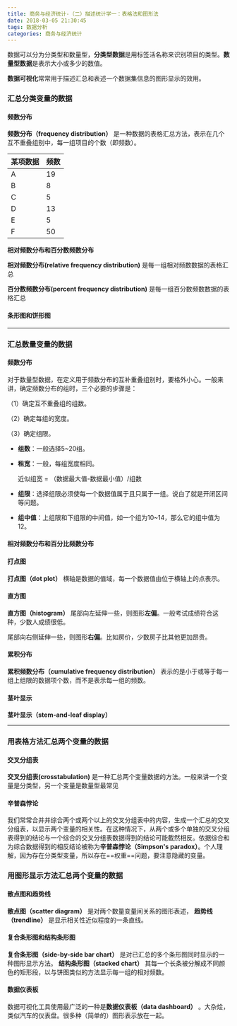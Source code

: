 ```yaml
---
title: 商务与经济统计-（二）描述统计学一：表格法和图形法
date: 2018-03-05 21:30:45
tags: 数据分析
categories: 商务与经济统计
---
```


数据可以分为分类型和数量型，**分类型数据**是用标签活名称来识别项目的类型。**数量型数据**是表示大小或多少的数值。

**数据可视化**常常用于描述汇总和表述一个数据集信息的图形显示的效用。

### 汇总分类变量的数据
#### 频数分布
**频数分布（frequency distribution）** 是一种数据的表格汇总方法，表示在几个互不重叠组别中，每一组项目的个数（即频数）。

某项数据  | 频数 
---|---
A | 19
B | 8
C | 5
D | 13
E | 5
F | 50

<!--more-->

**相对频数分布和百分数频数分布**

**相对频数分布(relative frequency distribution)**
是每一组相对频数数据的表格汇总

**百分数频数分布(percent frequency distribution)** 是每一组百分数频数数据的表格汇总

#### 条形图和饼形图

---

### 汇总数量变量的数据
#### 频数分布

对于数量型数据，在定义用于频数分布的互补重叠组别时，要格外小心。一般来讲，确定频数分布的组时，三个必要的步骤是：

（1）确定互不重叠组的组数。

（2）确定每组的宽度。

（3）确定组限。
    
- **组数**：一般选择5~20组。

- **租宽**：一般，每组宽度相同。
    
    近似组宽 = （数据最大值-数据最小值）/组数

- **组限**：选择组限必须使每一个数据值属于且只属于一组。说白了就是开闭区间等问题。

- **组中值**：上组限和下组限的中间值，如一个组为10~14，那么它的组中值为12。
#### 相对频数分布和百分比频数分布
#### 打点图
**打点图（dot plot）** 横轴是数据的值域，每一个数据值由位于横轴上的点表示。
#### 直方图

**直方图（histogram）** 尾部向左延伸一些，则图形**左偏**。一般考试成绩符合这种，少数人成绩很低。

尾部向右侧延伸一些，则图形**右偏**。比如房价，少数房子比其他更加昂贵。

#### 累积分布

**累积频数分布（cumulative frequency distribution）** 表示的是小于或等于每一组上组限的数据项个数，而不是表示每一组的频数。

#### 茎叶显示
**茎叶显示（stem-and-leaf display）**
    
---

### 用表格方法汇总两个变量的数据

#### 交叉分组表

**交叉分组表(crosstabulation)**
是一种汇总两个变量数据的方法。一般来讲一个变量是分类型，另一个变量是数量型最常见

#### 辛普森悖论

我们常常合并并综合两个或两个以上的交叉分组表中的内容，生成一个汇总的交叉分组表，以显示两个变量的相关性。在这种情况下，从两个或多个单独的交叉分组表得到的结论与一个综合的交叉分组表数据得到的结论可能截然相反。依据综合和为综合数据得到的相反结论被称为**辛普森悖论（Simpson's paradox）**。个人理解，因为存在分类型变量，所以存在==权重==问题，要注意隐藏的变量。

### 用图形显示方法汇总两个变量的数据
#### 散点图和趋势线

**散点图（scatter diagram）**
是对两个数量变量间关系的图形表述，
**趋势线（trendline）**
是显示相关性近似程度的一条直线。

#### 复合条形图和结构条形图
**复合条形图（side-by-side bar chart）** 是对已汇总的多个条形图同时显示的一种图形显示方法。
**结构条形图（stacked chart）** 其每一个长条被分解成不同颜色的矩形段，以与饼图类似的方法显示每一组的相对频数。

#### 数据仪表板

数据可视化工具使用最广泛的一种是**数据仪表板（data dashboard）** 。大杂烩，类似汽车的仪表盘。很多种（简单的）图形表示放在一起。
